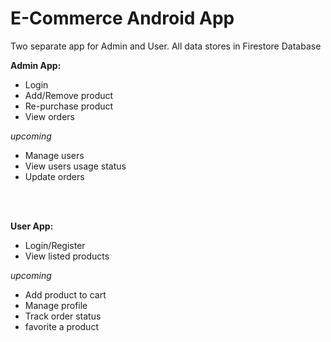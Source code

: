 # E-Commerce Android App

Two separate app for Admin and User.
All data stores in Firestore Database

**Admin App:**
- Login
- Add/Remove product
- Re-purchase product
- View orders

*upcoming*
- Manage users
- View users usage status
- Update orders

<br />
<br />

**User App:**
- Login/Register
- View listed products

*upcoming*
- Add product to cart
- Manage profile
- Track order status
- favorite a product
 
